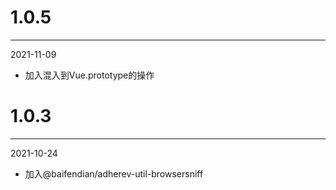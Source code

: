 # 1.0.5

***

2021-11-09

* 加入混入到Vue.prototype的操作

# 1.0.3

***

2021-10-24

* 加入@baifendian/adherev-util-browsersniff
